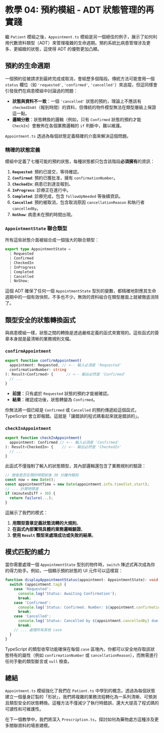 # 教學 04: 預約模組 - ADT 狀態管理的再實踐

繼 `Patient` 模組之後，`Appointment.ts` 模組是另一個絕佳的例子，展示了如何利用代數資料類型（ADT）來管理複雜的生命週期。預約系統比病患管理涉及更多、更細緻的狀態，這使得 ADT 的優勢更加凸顯。

## 預約的生命週期

一個預約從被請求到最終完成或取消，會經歷多個階段。傳統方法可能會用一個 `status` 欄位（如 `'requested'`, `'confirmed'`, `'cancelled'`）來追蹤，但這同樣會引發我們在病患模組中討論過的問題：

-   **狀態與資料不一致**：一個 `'cancelled'` 狀態的預約，理論上不應該有 `checkedInAt`（報到時間）的資料，但傳統的物件模型無法在類型層級上保證這一點。
-   **邏輯分散**：狀態轉換的邏輯（例如，只有 `Confirmed` 狀態的預約才能 `CheckIn`）會散佈在各個業務邏輯的 `if` 判斷中，難以維護。

`Appointment.ts` 透過為每個狀態定義精確的介面來解決這個問題。

### 精確的狀態定義

模組中定義了七種可能的預約狀態，每種狀態都只包含該階段**必須擁有**的資訊：

1.  **`Requested`**: 預約已提交，等待確認。
2.  **`Confirmed`**: 預約已獲批准，擁有 `confirmationNumber`。
3.  **`CheckedIn`**: 病患已到達並報到。
4.  **`InProgress`**: 診療正在進行中。
5.  **`Completed`**: 診療完成，包含 `followUpNeeded` 等後續資訊。
6.  **`Cancelled`**: 預約被取消，包含取消原因 `cancellationReason` 和執行者 `cancelledBy`。
7.  **`NoShow`**: 病患未在預約時間出現。

### `AppointmentState` 聯合類型

所有這些狀態介面被組合成一個強大的聯合類型：

```typescript
export type AppointmentState = 
  | Requested
  | Confirmed
  | CheckedIn
  | InProgress
  | Completed
  | Cancelled
  | NoShow;
```

這個 ADT 確保了任何一個 `AppointmentState` 型別的變數，都精確地對應其生命週期中的一個有效快照，不多也不少。無效的資料組合在類型層面上就被徹底消除了。

## 類型安全的狀態轉換函式

與病患模組一樣，狀態之間的轉換是透過嚴格定義的函式來實現的。這些函式的簽章本身就是最清晰的業務規則文檔。

### `confirmAppointment`

```typescript
export function confirmAppointment(
  appointment: Requested, // <-- 輸入必須是 'Requested'
  confirmationNumber: string
): Result<Confirmed> {      // <-- 輸出必然是 'Confirmed'
  // ...
}
```

-   **前提**：只有處於 `Requested` 狀態的預約才能被確認。
-   **結果**：確認成功後，狀態轉變為 `Confirmed`。

你無法將一個已經是 `Confirmed` 或 `Cancelled` 的預約傳遞給這個函式，TypeScript 會立即報錯。這就是「讓錯誤的程式碼看起來就是錯誤的」。

### `checkInAppointment`

```typescript
export function checkInAppointment(
  appointment: Confirmed // <-- 輸入必須是 'Confirmed'
): Result<CheckedIn> {    // <-- 輸出必然是 'CheckedIn'
  // ...
}
```

此函式不僅強制了輸入的狀態類型，其內部邏輯還包含了業務規則的驗證：

```typescript
// 檢查是否在預約時間前後 30 分鐘內報到
const now = new Date();
const appointmentTime = new Date(appointment.info.timeSlot.start);
// ... 計算時間差
if (minutesDiff > 30) {
  return failure(...);
}
```

這展示了我們的模式：

1.  **用類型簽章定義狀態流轉的大規則**。
2.  **在函式內部實現具體的業務邏輯驗證**。
3.  **使用 `Result` 類型來處理成功或失敗的結果**。

## 模式匹配的威力

當你需要處理一個 `AppointmentState` 型別的物件時，`switch` 陳述式再次成為你的得力助手。例如，一個顯示預約狀態的 UI 元件可以這樣寫：

```typescript
function displayAppointmentStatus(appointment: AppointmentState): void {
  switch (appointment.tag) {
    case 'Requested':
      console.log('Status: Awaiting Confirmation');
      break;
    case 'Confirmed':
      console.log(`Status: Confirmed. Number: ${appointment.confirmationNumber}`);
      break;
    case 'Cancelled':
      console.log(`Status: Cancelled by ${appointment.cancelledBy} due to: ${appointment.cancellationReason}`);
      break;
    // ... 處理所有其他 case
  }
}
```

TypeScript 的類型收窄功能確保在每個 `case` 區塊內，你都可以安全地存取該狀態特有的屬性（例如 `confirmationNumber` 或 `cancellationReason`），而無需進行任何手動的類型斷言或 `null` 檢查。

## 總結

`Appointment.ts` 模組強化了我們在 `Patient.ts` 中學到的概念。透過為每個狀態建立一個量身訂製的「形狀」，我們將複雜的業務流程轉化為一系列清晰、可預測且類型安全的狀態轉換。這種方法不僅減少了執行時錯誤，還大大提高了程式碼的可讀性和可維護性。

在下一個教學中，我們將深入 `Prescription.ts`，探討如何為藥物處方這種涉及更多關聯資料的場景建模。